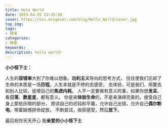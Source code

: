 ```yaml
---
title: Helo World
date: 2023-04-25 22:15:16
cover: https://oss.mingever.com/blog/Hello_World/cover.jpg
top_img:
tags:
- 随笔
categories:
- 随笔
keywords:
description: hello world!
---
```


**小小怪下士：**

人生的**容错率**大到了你难以想象。**功利主义**导向的思考方式， 往往使我们忘却了生命的本质是一场**历程**。人生本就是不停的去感受， 去体验，可是我们，用要去和别人比较，徒增自己的**焦虑内耗**。 人不一定要做有意义的事，如果你想**发呆**、看**日落**、**数星星**，都有意义。 你是来**体验生命**的，不是来演绎完美的。接受自己身上那些灰暗的部分， 原谅自己的迟钝和平庸，允许自己出错，允许自己**偶尔断电**，带着缺憾拼命绽放。 不断尝试，收获感受，然后**放下**。

最后祝你天天开心 我**亲爱的小小怪下士**
